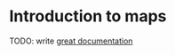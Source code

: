 # Introduction to maps

TODO: write [great documentation](http://jacobian.org/writing/what-to-write/)
